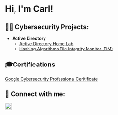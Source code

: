 <h1>Hi, I'm Carl! <a href="https://www.linkedin.com/in/carlalleyne/"></a>

<h2>👨‍💻 Cybersecurity Projects:</h2>

- <b>Active Directory</b>
  - [Active Directory Home Lab](https://github.com/COAlleyne/ActiveDirectoryLab)
  - [Hashing Algorithms File Integrity Monitor (FIM)](https://github.com/COAlleyne/FIM)
    
<h2>🎓Certifications </h2>

[Google Cybersecurity Professional Ceritificate](https://www.credly.com/badges/52e3addd-5113-4d4f-8b70-c37708593f54/public_url)


<h2> 🤳 Connect with me:</h2>


[<img align="left" alt="JoshMadakor | LinkedIn" width="22px" src="https://cdn.jsdelivr.net/npm/simple-icons@v3/icons/linkedin.svg" />][linkedin]

[linkedin]: https://linkedin.com/in/carlalleyne

<!--
**joshmadakor1/joshmadakor1** is a ✨ _special_ ✨ repository because its `README.md` (this file) appears on your GitHub profile.

Here are some ideas to get you started:

- 🔭 I’m currently working on ...
- 🌱 I’m currently learning ...
- 👯 I’m looking to collaborate on ...
- 🤔 I’m looking for help with ...
- 💬 Ask me about ...
- 📫 How to reach me: ...
- 😄 Pronouns: ...
- ⚡ Fun fact: ...
-->
